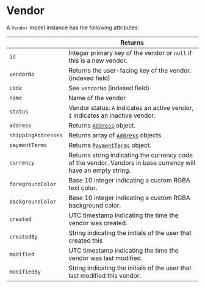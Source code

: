 # Vendor

A `Vendor` model instance has the following attributes:

|   | Returns |
| --- | --- |
| `id` | Integer primary key of the vendor or `null` if this is a new vendor. |
| `vendorNo` | Returns the user-facing key of the vendor. (indexed field) |
| `code` | See `vendorNo` (indexed field) |
| `name` | Name of the vendor |
| `status` | Vendor status: `A` indicates an active vendor, `I` indicates an inactive vendor. |
| `address` | Returns [`Address`](address.md) object. |
| `shippingAddresses` | Returns array of [`Address`](address.md) objects. |
| `paymentTerms` | Returns [`PaymentTerms`](payment_terms.md) object. |
| `currency` | Returns string indicating the currency code of the vendor. Vendors in base currency will have an empty string. |
| `foregroundColor` | Base 10 integer indicating a custom RGBA text color. |
| `backgroundColor` | Base 10 integer indicating a custom RGBA background color. |
| `created` | UTC timestamp indicating the time the vendor was created. |
| `createdBy` | String indicating the initials of the user that created this
| `modified` | UTC timestamp indicating the time the vendor was last modified. |
| `modifiedBy` | String indicating the initials of the user that last modified this vendor. |
